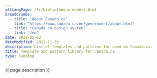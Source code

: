 ```yaml
---
altLangPage: /fr/bibliotheque-modele.html
breadcrumbs:
  - title: "About Canada.ca"
    link: "https://www.canada.ca/en/government/about.html"
  - title: "Canada.ca design system"
    link: "/en"
date: 2021-05-03
dateModified: 2022-11-30
description: List of templates and patterns for used on Canada.ca.
title: Template and pattern library for Canada.ca
type: landing
---
```

{{ page.description }}
